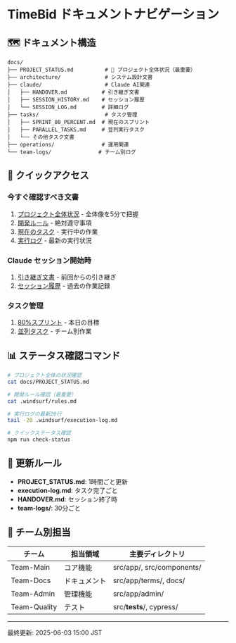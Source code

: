 # TimeBid ドキュメントナビゲーション

## 🗺️ ドキュメント構造

```
docs/
├── PROJECT_STATUS.md          # 🎯 プロジェクト全体状況（最重要）
├── architecture/              # システム設計文書
├── claude/                    # Claude AI関連
│   ├── HANDOVER.md           # 引き継ぎ文書
│   ├── SESSION_HISTORY.md    # セッション履歴
│   └── SESSION_LOG.md        # 詳細ログ
├── tasks/                     # タスク管理
│   ├── SPRINT_80_PERCENT.md  # 現在のスプリント
│   ├── PARALLEL_TASKS.md     # 並列実行タスク
│   └── その他タスク文書
├── operations/               # 運用関連
└── team-logs/               # チーム別ログ
```

## 🚀 クイックアクセス

### 今すぐ確認すべき文書
1. [プロジェクト全体状況](PROJECT_STATUS.md) - 全体像を5分で把握
2. [開発ルール](../.windsurf/rules.md) - 絶対遵守事項
3. [現在のタスク](../.windsurf/EXECUTE_NOW.md) - 実行中の作業
4. [実行ログ](../.windsurf/execution-log.md) - 最新の実行状況

### Claude セッション開始時
1. [引き継ぎ文書](claude/HANDOVER.md) - 前回からの引き継ぎ
2. [セッション履歴](claude/SESSION_HISTORY.md) - 過去の作業記録

### タスク管理
1. [80%スプリント](tasks/SPRINT_80_PERCENT.md) - 本日の目標
2. [並列タスク](tasks/PARALLEL_TASKS.md) - チーム別作業

## 📊 ステータス確認コマンド

```bash
# プロジェクト全体の状況確認
cat docs/PROJECT_STATUS.md

# 開発ルール確認（最重要）
cat .windsurf/rules.md

# 実行ログの最新20行
tail -20 .windsurf/execution-log.md

# クイックステータス確認
npm run check-status
```

## 🔄 更新ルール

- **PROJECT_STATUS.md**: 1時間ごと更新
- **execution-log.md**: タスク完了ごと
- **HANDOVER.md**: セッション終了時
- **team-logs/**: 30分ごと

## 👥 チーム別担当

| チーム | 担当領域 | 主要ディレクトリ |
|--------|----------|-----------------|
| Team-Main | コア機能 | src/app/, src/components/ |
| Team-Docs | ドキュメント | src/app/terms/, docs/ |
| Team-Admin | 管理機能 | src/app/admin/ |
| Team-Quality | テスト | src/__tests__/, cypress/ |

---

最終更新: 2025-06-03 15:00 JST